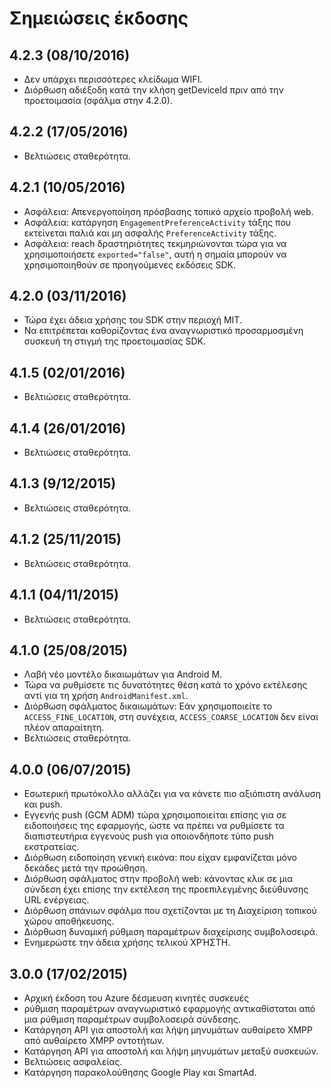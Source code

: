 <properties
    pageTitle="Ενοποίηση Android SDK Azure δέσμευση κινητές συσκευές"
    description="Πιο πρόσφατες ενημερώσεις και διαδικασίες για Android SDK για δέσμευση Mobile Azure"
    services="mobile-engagement"
    documentationCenter="mobile"
    authors="piyushjo"
    manager="dwrede"
    editor="" />

<tags
    ms.service="mobile-engagement"
    ms.workload="mobile"
    ms.tgt_pltfrm="mobile-android"
    ms.devlang="Java"
    ms.topic="article"
    ms.date="08/10/2016"
    ms.author="piyushjo" />

# <a name="release-notes"></a>Σημειώσεις έκδοσης

## <a name="423-08102016"></a>4.2.3 (08/10/2016)

- Δεν υπάρχει περισσότερες κλείδωμα WIFI.
- Διόρθωση αδιέξοδη κατά την κλήση getDeviceId πριν από την προετοιμασία (σφάλμα στην 4.2.0).

## <a name="422-05172016"></a>4.2.2 (17/05/2016)

- Βελτιώσεις σταθερότητα.

## <a name="421-05102016"></a>4.2.1 (10/05/2016)

- Ασφάλεια: Απενεργοποίηση πρόσβασης τοπικό αρχείο προβολή web.
- Ασφάλεια: κατάργηση `EngagementPreferenceActivity` τάξης που εκτείνεται παλιά και μη ασφαλής `PreferenceActivity` τάξης.
- Ασφάλεια: reach δραστηριότητες τεκμηριώνονται τώρα για να χρησιμοποιήσετε `exported="false"`, αυτή η σημαία μπορούν να χρησιμοποιηθούν σε προηγούμενες εκδόσεις SDK.

## <a name="420-03112016"></a>4.2.0 (03/11/2016)

- Τώρα έχει άδεια χρήσης του SDK στην περιοχή MIT.
- Να επιτρέπεται καθορίζοντας ένα αναγνωριστικό προσαρμοσμένη συσκευή τη στιγμή της προετοιμασίας SDK.

## <a name="415-02012016"></a>4.1.5 (02/01/2016)

- Βελτιώσεις σταθερότητα.

## <a name="414-01262016"></a>4.1.4 (26/01/2016)

- Βελτιώσεις σταθερότητα.

## <a name="413-1292015"></a>4.1.3 (9/12/2015)

- Βελτιώσεις σταθερότητα.

## <a name="412-11252015"></a>4.1.2 (25/11/2015)

- Βελτιώσεις σταθερότητα.

## <a name="411-11042015"></a>4.1.1 (04/11/2015)

- Βελτιώσεις σταθερότητα.

## <a name="410-08252015"></a>4.1.0 (25/08/2015)

- Λαβή νέο μοντέλο δικαιωμάτων για Android M.
- Τώρα να ρυθμίσετε τις δυνατότητες θέση κατά το χρόνο εκτέλεσης αντί για τη χρήση `AndroidManifest.xml`.
- Διόρθωση σφάλματος δικαιωμάτων: Εάν χρησιμοποιείτε το `ACCESS_FINE_LOCATION`, στη συνέχεια, `ACCESS_COARSE_LOCATION` δεν είναι πλέον απαραίτητη.
- Βελτιώσεις σταθερότητα.

## <a name="400-07062015"></a>4.0.0 (06/07/2015)

-   Εσωτερική πρωτόκολλο αλλάζει για να κάνετε πιο αξιόπιστη ανάλυση και push.
-   Εγγενής push (GCM ADM) τώρα χρησιμοποιείται επίσης για σε ειδοποιήσεις της εφαρμογής, ώστε να πρέπει να ρυθμίσετε τα διαπιστευτήρια εγγενούς push για οποιονδήποτε τύπο push εκστρατείας.
-   Διόρθωση ειδοποίηση γενική εικόνα: που είχαν εμφανίζεται μόνο δεκάδες μετά την προώθηση.
-   Διόρθωση σφάλματος στην προβολή web: κάνοντας κλικ σε μια σύνδεση έχει επίσης την εκτέλεση της προεπιλεγμένης διεύθυνσης URL ενέργειας.
-   Διόρθωση σπάνιων σφάλμα που σχετίζονται με τη Διαχείριση τοπικού χώρου αποθήκευσης.
-   Διόρθωση δυναμική ρύθμιση παραμέτρων διαχείρισης συμβολοσειρά.
-   Ενημερώστε την άδεια χρήσης τελικού ΧΡΉΣΤΗ.

## <a name="300-02172015"></a>3.0.0 (17/02/2015)

-   Αρχική έκδοση του Azure δέσμευση κινητές συσκευές
-   ρύθμιση παραμέτρων αναγνωριστικό εφαρμογής αντικαθίσταται από μια ρύθμιση παραμέτρων συμβολοσειρά σύνδεσης.
-   Κατάργηση API για αποστολή και λήψη μηνυμάτων αυθαίρετο XMPP από αυθαίρετο XMPP οντοτήτων.
-   Κατάργηση API για αποστολή και λήψη μηνυμάτων μεταξύ συσκευών.
-   Βελτιώσεις ασφαλείας.
-   Κατάργηση παρακολούθησης Google Play και SmartAd.
